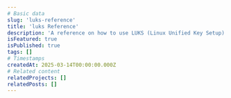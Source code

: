 ```yaml
---
# Basic data
slug: 'luks-reference'
title: 'luks Reference'
description: 'A reference on how to use LUKS (Linux Unified Key Setup) for managing encrypted drives on Linux.'
isFeatured: true
isPublished: true
tags: []
# Timestamps
createdAt: 2025-03-14T00:00:00.000Z
# Related content
relatedProjects: []
relatedPosts: []
---
```

